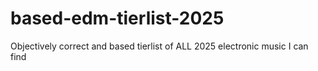 # based-edm-tierlist-2025
Objectively correct and based tierlist of ALL 2025 electronic music I can find
